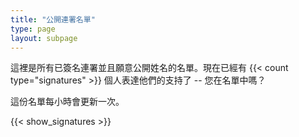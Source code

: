 ```yaml
---
title: "公開連署名單"
type: page
layout: subpage
---
```


這裡是所有已簽名連署並且願意公開姓名的名單。現在已經有 {{< count type="signatures" >}} 個人表達他們的支持了 -- 您在名單中嗎？

這份名單每小時會更新一次。

{{< show_signatures >}}

